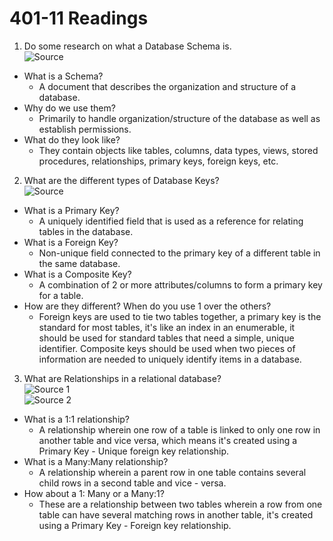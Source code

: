 # 401-11 Readings

1. Do some research on what a Database Schema is.\
  ![Source](http://www.databaseguides.com/what-is-a-database-schema#:~:text=Database%20schema%20refers%20to%20the%20layout%20of%20the,the%20existing%20relationship%20between%20the%20fields%20and%20tables.)
  - What is a Schema? 
    - A document that describes the organization and structure of a database.
  - Why do we use them?
    -  Primarily to handle organization/structure of the database as well as establish permissions.
  - What do they look like?
    - They contain objects like tables, columns, data types, views, stored procedures, relationships, primary keys, foreign keys, etc.
2. What are the different types of Database Keys?\
  ![Source](https://www.techopedia.com/7/32101/storage/what-is-the-difference-between-a-composite-key-primary-key-and-foreign-key)
  - What is a Primary Key?
    - A uniquely identified field that is used as a reference for relating tables in the database.
  - What is a Foreign Key?
    - Non-unique field connected to the primary key of a different table in the same database.
  - What is a Composite Key?
    - A combination of 2 or more attributes/columns to form a primary key for a table.
  - How are they different? When do you use 1 over the others?
    - Foreign keys are used to tie two tables together, a primary key is the standard for most tables, it's like an index in an enumerable, it should be used for standard tables that need a simple, unique identifier. Composite keys should be used when two pieces of information are needed to uniquely identify items in a database.
3. What are Relationships in a relational database?\
  ![Source 1](https://www.tech-recipes.com/rx/56738/one-to-one-one-to-many-table-relationships-in-sql-server/)\
  ![Source 2](https://www.datanumen.com/blogs/3-main-types-relationships-access-databases/)
  - What is a 1:1 relationship?
    - A relationship wherein one row of a table is linked to only one row in another table and vice versa, which means it's created using a Primary Key - Unique foreign key relationship.
  - What is a Many:Many relationship?
    - A relationship wherein a parent row in one table contains several child rows in a second table and vice - versa.
  - How about a 1: Many or a Many:1?
    - These are a relationship between two tables wherein a row from one table can have several matching rows in another table, it's created using a Primary Key - Foreign key relationship.